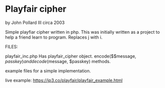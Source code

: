 # Playfair cipher 
by John Pollard III circa 2003

Simple playfiar cipher written in php.  This was initially written as a project to help a friend learn to program.
Replaces j with i. 


FILES:

playfair_inc.php
  Has playfair_cipher object.  encode($$message, $passkey) and decode($message, $passkey) methods.

example files for a simple implementation.

live example: https://jp3.co/playfair/playfair_example.html
